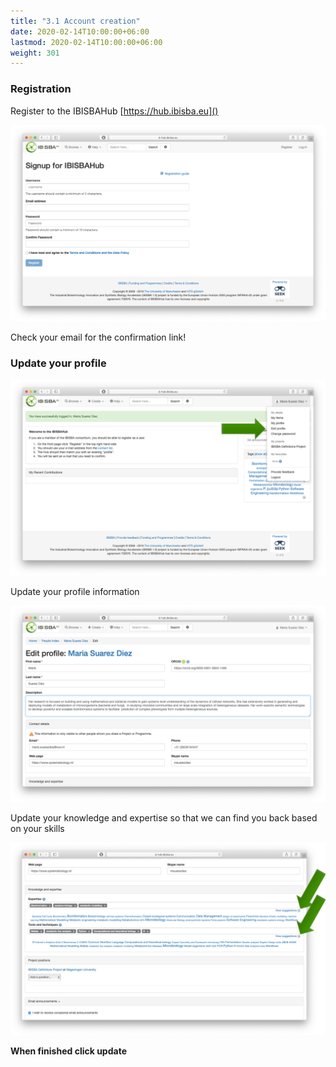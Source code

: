 ```yaml
---
title: "3.1 Account creation"
date: 2020-02-14T10:00:00+06:00
lastmod: 2020-02-14T10:00:00+06:00
weight: 301
---
```



### Registration

Register to the IBISBAHub [https://hub.ibisba.eu]()

![](Signup.png)

Check your email for the confirmation link! 

### Update your profile

![](ToProfile.png)

Update your profile information

![](Profile.png)

Update your knowledge and expertise so that we can find you back based on your skills

![](KnowledgeExpertise.png)

**When finished click update**


